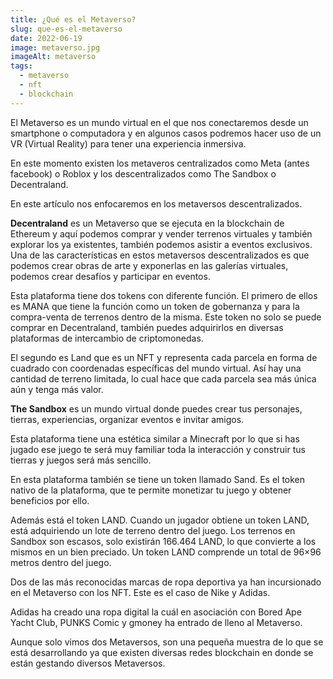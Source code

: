 ```yaml
---
title: ¿Qué es el Metaverso?
slug: que-es-el-metaverso
date: 2022-06-19
image: metaverso.jpg
imageAlt: metaverso
tags:
  - metaverso
  - nft
  - blockchain
---
```

<!--StartFragment-->

El Metaverso es un mundo virtual en el que nos conectaremos desde un smartphone o computadora y en algunos casos podremos hacer uso de un VR (Virtual Reality) para tener una experiencia inmersiva.



En este momento existen los metaveros centralizados como Meta (antes facebook) o Roblox y los descentralizados como The Sandbox o Decentraland.



En este artículo nos enfocaremos en los metaversos descentralizados.



**Decentraland** es un Metaverso que se ejecuta en la blockchain de Ethereum y aquí podemos comprar y vender terrenos virtuales y también explorar los ya existentes, también podemos asistir a eventos exclusivos. Una de las características en estos metaversos descentralizados es que podemos crear obras de arte y exponerlas en las galerías virtuales, podemos crear desafíos y participar en eventos.



Esta plataforma tiene dos tokens con diferente función. El primero de ellos es MANA que tiene la función como un token de gobernanza y para la compra-venta de terrenos dentro de la misma. Este token no solo se puede comprar en Decentraland, también puedes adquirirlos en diversas plataformas de intercambio de criptomonedas.



El segundo es Land que es un NFT y representa cada parcela en forma de cuadrado con coordenadas específicas del mundo virtual. Así hay una cantidad de terreno limitada, lo cual hace que cada parcela sea más única aún y tenga más valor.



**The Sandbox** es un mundo virtual donde puedes crear tus personajes, tierras, experiencias, organizar eventos e invitar amigos.



Esta plataforma tiene una estética similar a Minecraft por lo que si has jugado ese juego te será muy familiar toda la interacción y construir tus tierras y juegos será más sencillo.



En esta plataforma también se tiene un token llamado Sand. Es el token nativo de la plataforma, que te permite monetizar tu juego y obtener beneficios por ello.



Además está el token LAND. Cuando un jugador obtiene un token LAND, está adquiriendo un lote de terreno dentro del juego. Los terrenos en Sandbox son escasos, solo existirán 166.464 LAND, lo que convierte a los mismos en un bien preciado. Un token LAND comprende un total de 96×96 metros dentro del juego.



Dos de las más reconocidas marcas de ropa deportiva ya han incursionado en el Metaverso con los NFT. Este es el caso de Nike y Adidas.



Adidas ha creado una ropa digital la cuál en asociación con Bored Ape Yacht Club, PUNKS Comic y gmoney ha entrado de lleno al Metaverso.



Aunque solo vimos dos Metaversos, son una pequeña muestra de lo que se está desarrollando ya que existen diversas redes blockchain en donde se están gestando diversos Metaversos.

<!--EndFragment-->